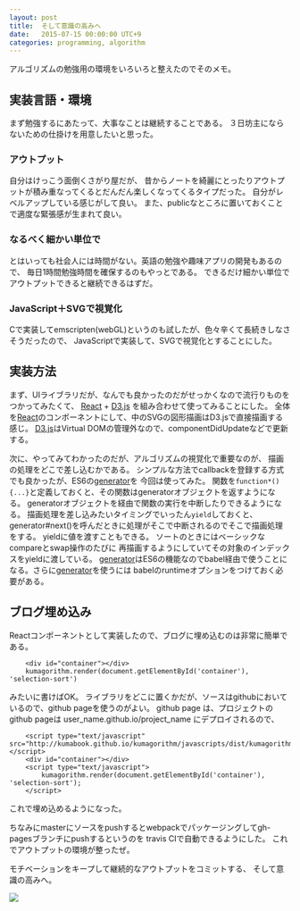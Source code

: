 ```yaml
---
layout: post
title:  そして意識の高みへ
date:   2015-07-15 00:00:00 UTC+9
categories: programming, algorithm
---
```


アルゴリズムの勉強用の環境をいろいろと整えたのでそのメモ。


## 実装言語・環境

まず勉強するにあたって、大事なことは継続することである。
３日坊主にならないための仕掛けを用意したいと思った。

### アウトプット

自分はけっこう面倒くさがり屋だが、
昔からノートを綺麗にとったりアウトプットが積み重なってくるとだんだん楽しくなってくるタイプだった。
自分がレベルアップしている感じがして良い。
また、publicなところに置いておくことで適度な緊張感が生まれて良い。

### なるべく細かい単位で

とはいっても社会人には時間がない。英語の勉強や趣味アプリの開発もあるので、
毎日1時間勉強時間を確保するのもやっとである。
できるだけ細かい単位でアウトプットできると継続できるはずだ。

### JavaScript＋SVGで視覚化

 Cで実装してemscripten(webGL)というのも試したが、色々辛くて長続きしなさそうだったので、
JavaScriptで実装して、SVGで視覚化とすることにした。


## 実装方法
まず、UIライブラリだが、なんでも良かったのだがせっかくなので流行りものをつかってみたくて、
[React] + [D3.js] を組み合わせて使ってみることにした。
全体を[React]のコンポーネントにして、中のSVGの図形描画はD3.jsで直接描画する感じ。
[D3.js]はVirtual DOMの管理外なので、componentDidUpdateなどで更新する。

次に、やってみてわかったのだが、アルゴリズムの視覚化で重要なのが、
描画の処理をどこで差し込むかである。
シンプルな方法でcallbackを登録する方式でも良かったが、ES6の[generator]()を
今回は使ってみた。
関数を`function*() {...}`と定義しておくと、その関数はgeneratorオブジェクトを返すようになる。
generatorオブジェクトを経由で関数の実行を中断したりできるようになる。
描画処理を差し込みたいタイミングでいったん`yield`しておくと、
generator#next()を呼んだときに処理がそこで中断されるのでそこで描画処理をする。
yieldに値を渡すこともできる。
ソートのときにはベーシックなcompareとswap操作のたびに
再描画するようにしていてその対象のインデックスをyieldに渡している。
[generator]はES6の機能なのでbabel経由で使うことになる。さらに[generator]()を使うには
babelのruntimeオプションをつけておく必要がある。

## ブログ埋め込み
Reactコンポーネントとして実装したので、ブログに埋め込むのは非常に簡単である。

```
    <div id="container"></div>
    kumagorithm.render(document.getElementById('container'), 'selection-sort')
```

みたいに書けばOK。
ライブラリをどこに置くかだが、ソースはgithubにおいているので、github pageを使うのがよい。
github page は、プロジェクトのgithub pageは user_name.github.io/project_name
にデプロイされるので、

```
    <script type="text/javascript" src="http://kumabook.github.io/kumagorithm/javascripts/dist/kumagorithm.js"></script>
    <div id="container"></div>
    <script type="text/javascript">
        kumagorithm.render(document.getElementById('container'), 'selection-sort');
    </script>
```

これで埋め込めるようになった。


<script type="text/javascript" src="http://kumabook.github.io/kumagorithm/javascripts/dist/kumagorithm.js"></script>
<div id="container"></div>
<script type="text/javascript">
    kumagorithm.render(document.getElementById('container'), 'selection-sort');
</script>

ちなみにmasterにソースをpushするとwebpackでパッケージングしてgh-pagesブランチにpushするというのを
travis CIで自動できるようにした。
これでアウトプットの環境が整ったぜ。


モチベーションをキープして継続的なアウトプットをコミットする、
そして意識の高みへ。

<img src="http://livedoor.blogimg.jp/jigokuno_misawa/imgs/1/9/199d70a1.gif">

[generator]: https://developer.mozilla.org/en-US/docs/Web/JavaScript/Reference/Global_Objects/Generator
[babel]: https://babeljs.io/
[React]: https://facebook.github.io/react/
[D3.js]: http://d3js.org/
